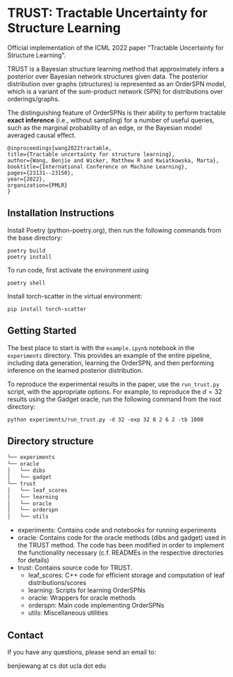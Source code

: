 # TRUST: Tractable Uncertainty for Structure Learning

Official implementation of the ICML 2022 paper "Tractable Uncertainty for Structure Learning".

TRUST is a Bayesian structure learning method that approximately infers a posterior over Bayesian network structures
given data. The posterior distribution over graphs (structures) is represented as an OrderSPN model, which is a variant of
the sum-product network (SPN) for distributions over orderings/graphs. 

The distinguishing feature of OrderSPNs is their
ability to perform tractable **exact inference** (i.e., without sampling) for a number of useful queries, such as the marginal probability of an
edge, or the Bayesian model averaged causal effect.

    @inproceedings{wang2022tractable,
    title={Tractable uncertainty for structure learning},
    author={Wang, Benjie and Wicker, Matthew R and Kwiatkowska, Marta},
    booktitle={International Conference on Machine Learning},
    pages={23131--23150},
    year={2022},
    organization={PMLR}
    }

## Installation Instructions

Install Poetry (python-poetry.org), then run the following commands from the base directory:

    poetry build
    poetry install

To run code, first activate the environment using

    poetry shell

Install torch-scatter in the virtual environment:

    pip install torch-scatter

## Getting Started

The best place to start is with the `example.ipynb` notebook in the `experiments` directory. This provides an example of the entire pipeline, including data generation, learning the OrderSPN, and then performing inference on the learned posterior distribution.

To reproduce the experimental results in the paper, use the `run_trust.py` script, with the appropriate options. For example, to reproduce the $d=32$ results using the Gadget oracle, run the following command from the root directory:

    python experiments/run_trust.py -d 32 -exp 32 8 2 6 2 -tb 1000

## Directory structure

```bash
└── experiments
└── oracle
│   └── dibs
│   └── gadget
└── trust
│   └── leaf_scores
│   └── learning
│   └── oracle
│   └── orderspn
│   └── utils
```

* experiments: Contains code and notebooks for running experiments
* oracle: Contains code for the oracle methods (dibs and gadget) used in the TRUST method. The code has been modified in order to implement the functionality necessary (c.f. READMEs in the respective directories for details)
* trust: Contains source code for TRUST.
    * leaf_scores: C++ code for efficient storage and computation of leaf distributions/scores
    * learning: Scripts for learning OrderSPNs
    * oracle: Wrappers for oracle methods
    * orderspn: Main code implementing OrderSPNs
    * utils: Miscellaneous utilities

## Contact
If you have any questions, please send an email to:

benjiewang at cs dot ucla dot edu

